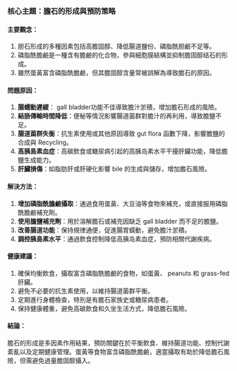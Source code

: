 ### 核心主題：膽石的形成與預防策略

#### 主要觀念：
1. 胆石形成的多種因素包括高膽固醇、降低腸道鹽份、磷脂酰胆鹼不足等。
2. 磷脂酰膽鹼是一種含有膽鹼的化合物，參與細胞膜結構並抑制膽固醇结石的形成。
3. 雖然蛋黃富含磷脂酰膽鹼，但其膽固醇含量常被誤解為導致膽石的原因。

#### 問題原因：
1. **腸蠕動遲緩**： gall bladder功能不佳導致膽汁淤積，增加膽石形成的風險。
2. **結肠傳輸時間降低**：便秘等情況影響腸道菌群對膽汁的再利用，導致膽鹽不足。
3. **腸道菌群失衡**：抗生素使用或其他原因導致 gut flora 函數下降，影響膽鹽的合成與 Recycling。
4. **高胰島素血症**：高碳飲食或糖尿病引起的高胰岛素水平干擾肝臟功能，降低膽鹽生成能力。
5. **肝臟損傷**：如脂肪肝或肝硬化影響 bile 的生成與儲存，增加膽石風險。

#### 解決方法：
1. **增加磷脂酰膽鹼攝取**：通過食用蛋黃、大豆油等食物來補充，或直接服用磷脂酰膽鹼補充劑。
2. **使用膽鹽補充劑**：用於溶解膽石或補充因缺乏 gall bladder 而不足的膽鹽。
3. **改善腸道功能**：保持規律通便，促進腸胃蠕動，避免膽汁淤積。
4. **調控胰島素水平**：通過飲食控制降低高胰岛素血症，預防相關代謝疾病。

#### 健康建議：
1. 確保均衡飲食，攝取富含磷脂酰膽鹼的食物，如蛋黃、 peanuts 和 grass-fed 肝臟。
2. 避免不必要的抗生素使用，以維持腸道菌群平衡。
3. 定期進行身體檢查，特別是有膽石家族史或糖尿病患者。
4. 保持健康體重，避免高碳飲食和久坐生活方式，降低膽石風險。

#### 結論：
膽石的形成是多因素作用結果，預防關鍵在於平衡飲食、維持腸道功能、控制代謝紊亂以及定期健康管理。蛋黃等食物富含磷脂酰膽鹼，適當攝取有助於降低膽石風險，但需避免過量膽固醇攝入。